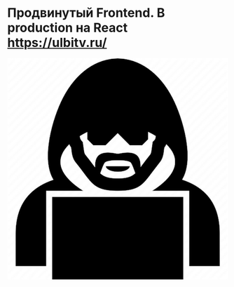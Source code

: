 # Продвинутый Frontend. В production на React https://ulbitv.ru/

<img src="docs/images/ulbi.jpeg"  alt="ulbi_photo">